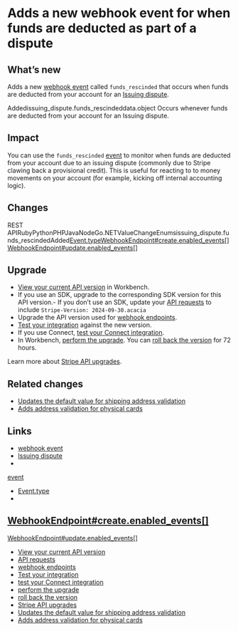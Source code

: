 # Adds a new webhook event for when funds are deducted as part of a dispute

## What’s new

Adds a new [webhook event](https://docs.stripe.com/api/events) called
`funds_rescinded` that occurs when funds are deducted from your account for an
[Issuing dispute](https://docs.stripe.com/api/issuing/disputes).

Addedissuing_dispute.funds_rescindeddata.object
Occurs whenever funds are deducted from your account for an Issuing dispute.

## Impact

You can use the `funds_rescinded`
[event](https://docs.stripe.com/api/events/types#event_types-issuing_dispute.funds_rescinded)
to monitor when funds are deducted from your account due to an issuing dispute
(commonly due to Stripe clawing back a provisional credit). This is useful for
reacting to to money movements on your account (for example, kicking off
internal accounting logic).

## Changes

REST
APIRubyPythonPHPJavaNodeGo.NETValueChangeEnumsissuing_dispute.funds_rescindedAdded[Event.type](https://docs.stripe.com/api/events/object#event_object-type)[WebhookEndpoint#create.enabled_events[]](https://docs.stripe.com/api/webhook_endpoints/create#create_webhook_endpoint-enabled_events)[WebhookEndpoint#update.enabled_events[]](https://docs.stripe.com/api/webhook_endpoints/update#update_webhook_endpoint-enabled_events)
## Upgrade

- [View your current API
version](https://docs.stripe.com/upgrades#view-your-api-version-and-the-latest-available-upgrade-in-workbench)
in Workbench.
- If you use an SDK, upgrade to the corresponding SDK version for this API
version.- If you don’t use an SDK, update your [API
requests](https://docs.stripe.com/api/versioning) to include `Stripe-Version:
2024-09-30.acacia`
- Upgrade the API version used for [webhook
endpoints](https://docs.stripe.com/webhooks/versioning).
- [Test your integration](https://docs.stripe.com/testing) against the new
version.
- If you use Connect, [test your Connect
integration](https://docs.stripe.com/connect/testing).
- In Workbench, [perform the
upgrade](https://docs.stripe.com/upgrades#perform-the-upgrade). You can [roll
back the version](https://docs.stripe.com/upgrades#roll-back-your-api-version)
for 72 hours.

Learn more about [Stripe API upgrades](https://docs.stripe.com/upgrades).

## Related changes

- [Updates the default value for shipping address
validation](https://docs.stripe.com/changelog/acacia/2024-09-30/card-shipping-status-submitted-address-validation)
- [Adds address validation for physical
cards](https://docs.stripe.com/changelog/acacia/2024-09-30/issuing-address-validation)

## Links

- [webhook event](https://docs.stripe.com/api/events)
- [Issuing dispute](https://docs.stripe.com/api/issuing/disputes)
-
[event](https://docs.stripe.com/api/events/types#event_types-issuing_dispute.funds_rescinded)
- [Event.type](https://docs.stripe.com/api/events/object#event_object-type)
-
[WebhookEndpoint#create.enabled_events[]](https://docs.stripe.com/api/webhook_endpoints/create#create_webhook_endpoint-enabled_events)
-
[WebhookEndpoint#update.enabled_events[]](https://docs.stripe.com/api/webhook_endpoints/update#update_webhook_endpoint-enabled_events)
- [View your current API
version](https://docs.stripe.com/upgrades#view-your-api-version-and-the-latest-available-upgrade-in-workbench)
- [API requests](https://docs.stripe.com/api/versioning)
- [webhook endpoints](https://docs.stripe.com/webhooks/versioning)
- [Test your integration](https://docs.stripe.com/testing)
- [test your Connect integration](https://docs.stripe.com/connect/testing)
- [perform the upgrade](https://docs.stripe.com/upgrades#perform-the-upgrade)
- [roll back the
version](https://docs.stripe.com/upgrades#roll-back-your-api-version)
- [Stripe API upgrades](https://docs.stripe.com/upgrades)
- [Updates the default value for shipping address
validation](https://docs.stripe.com/changelog/acacia/2024-09-30/card-shipping-status-submitted-address-validation)
- [Adds address validation for physical
cards](https://docs.stripe.com/changelog/acacia/2024-09-30/issuing-address-validation)